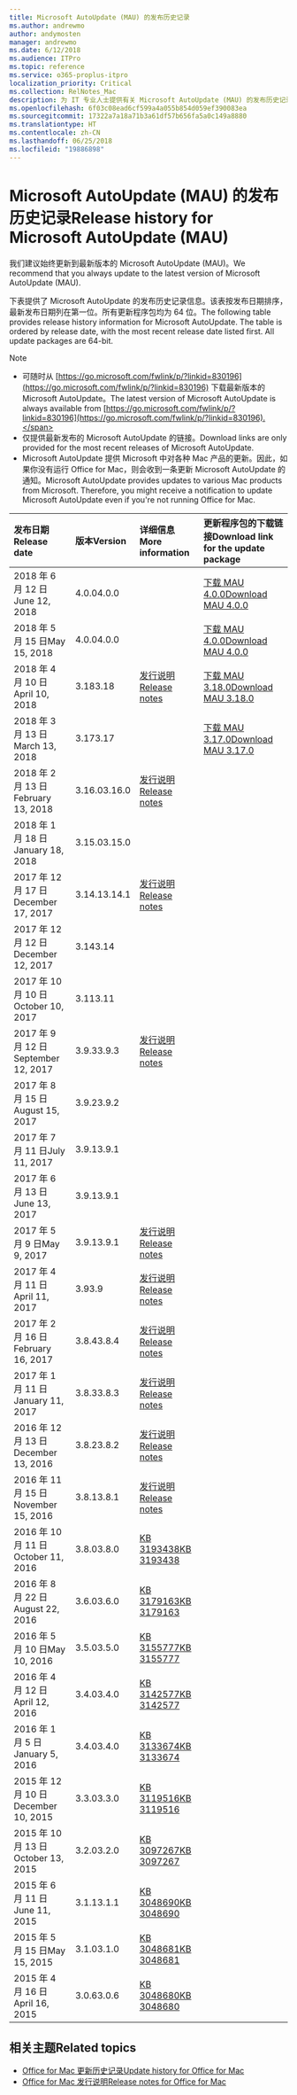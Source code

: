 ```yaml
---
title: Microsoft AutoUpdate (MAU) 的发布历史记录
ms.author: andrewmo
author: andymosten
manager: andrewmo
ms.date: 6/12/2018
ms.audience: ITPro
ms.topic: reference
ms.service: o365-proplus-itpro
localization_priority: Critical
ms.collection: RelNotes_Mac
description: 为 IT 专业人士提供有关 Microsoft AutoUpdate (MAU) 的发布历史记录
ms.openlocfilehash: 6f03c08ead6cf599a4a055b854d059ef390083ea
ms.sourcegitcommit: 17322a7a18a71b3a61df57b656fa5a0c149a8880
ms.translationtype: HT
ms.contentlocale: zh-CN
ms.lasthandoff: 06/25/2018
ms.locfileid: "19886898"
---
```

# <a name="release-history-for-microsoft-autoupdate-mau"></a><span data-ttu-id="4b157-103">Microsoft AutoUpdate (MAU) 的发布历史记录</span><span class="sxs-lookup"><span data-stu-id="4b157-103">Release history for Microsoft AutoUpdate (MAU)</span></span>
 
<span data-ttu-id="4b157-104">我们建议始终更新到最新版本的 Microsoft AutoUpdate (MAU)。</span><span class="sxs-lookup"><span data-stu-id="4b157-104">We recommend that you always update to the latest version of Microsoft AutoUpdate (MAU).</span></span>

<span data-ttu-id="4b157-p101">下表提供了 Microsoft AutoUpdate 的发布历史记录信息。该表按发布日期排序，最新发布日期列在第一位。所有更新程序包均为 64 位。</span><span class="sxs-lookup"><span data-stu-id="4b157-p101">The following table provides release history information for Microsoft AutoUpdate. The table is ordered by release date, with the most recent release date listed first. All update packages are 64-bit.</span></span>

> [!NOTE]
> - <span data-ttu-id="4b157-108">可随时从 [https://go.microsoft.com/fwlink/p/?linkid=830196](https://go.microsoft.com/fwlink/p/?linkid=830196) 下载最新版本的 Microsoft AutoUpdate。</span><span class="sxs-lookup"><span data-stu-id="4b157-108">The latest version of Microsoft AutoUpdate is always available from [https://go.microsoft.com/fwlink/p/?linkid=830196](https://go.microsoft.com/fwlink/p/?linkid=830196).</span></span>
> - <span data-ttu-id="4b157-109">仅提供最新发布的 Microsoft AutoUpdate 的链接。</span><span class="sxs-lookup"><span data-stu-id="4b157-109">Download links are only provided for the most recent releases of Microsoft AutoUpdate.</span></span>
> - <span data-ttu-id="4b157-p102">Microsoft AutoUpdate 提供 Microsoft 中对各种 Mac 产品的更新。因此，如果你没有运行 Office for Mac，则会收到一条更新 Microsoft AutoUpdate 的通知。</span><span class="sxs-lookup"><span data-stu-id="4b157-p102">Microsoft AutoUpdate provides updates to various Mac products from Microsoft. Therefore, you might receive a notification to update Microsoft AutoUpdate even if you're not running Office for Mac.</span></span>
  
|<span data-ttu-id="4b157-112">**发布日期**</span><span class="sxs-lookup"><span data-stu-id="4b157-112">**Release date**</span></span>|<span data-ttu-id="4b157-113">**版本**</span><span class="sxs-lookup"><span data-stu-id="4b157-113">**Version**</span></span>|<span data-ttu-id="4b157-114">**详细信息**</span><span class="sxs-lookup"><span data-stu-id="4b157-114">**More information**</span></span>|<span data-ttu-id="4b157-115">**更新程序包的下载链接**</span><span class="sxs-lookup"><span data-stu-id="4b157-115">**Download link for the update package**</span></span>|
|:-----|:-----|:-----|:-----|
|<span data-ttu-id="4b157-116">2018 年 6 月 12 日</span><span class="sxs-lookup"><span data-stu-id="4b157-116">June 12, 2018</span></span>  <br/> |<span data-ttu-id="4b157-117">4.0.0</span><span class="sxs-lookup"><span data-stu-id="4b157-117">4.0.0</span></span>  <br/> ||[<span data-ttu-id="4b157-118">下载 MAU 4.0.0</span><span class="sxs-lookup"><span data-stu-id="4b157-118">Download MAU 4.0.0</span></span>](https://officecdn.microsoft.com/pr/C1297A47-86C4-4C1F-97FA-950631F94777/OfficeMac/Microsoft_AutoUpdate_4.0.18061000_Updater.pkg) <br/> |
|<span data-ttu-id="4b157-119">2018 年 5 月 15 日</span><span class="sxs-lookup"><span data-stu-id="4b157-119">May 15, 2018</span></span>  <br/> |<span data-ttu-id="4b157-120">4.0.0</span><span class="sxs-lookup"><span data-stu-id="4b157-120">4.0.0</span></span>  <br/> ||[<span data-ttu-id="4b157-121">下载 MAU 4.0.0</span><span class="sxs-lookup"><span data-stu-id="4b157-121">Download MAU 4.0.0</span></span>](https://officecdn.microsoft.com/pr/C1297A47-86C4-4C1F-97FA-950631F94777/OfficeMac/Microsoft_AutoUpdate_4.0.18051301_Updater.pkg) <br/> |
|<span data-ttu-id="4b157-122">2018 年 4 月 10 日</span><span class="sxs-lookup"><span data-stu-id="4b157-122">April 10, 2018</span></span>  <br/> |<span data-ttu-id="4b157-123">3.18</span><span class="sxs-lookup"><span data-stu-id="4b157-123">3.18</span></span>  <br/> |[<span data-ttu-id="4b157-124">发行说明</span><span class="sxs-lookup"><span data-stu-id="4b157-124">Release notes</span></span>](release-notes-office-for-mac.md#april-2018-release) <br/> |[<span data-ttu-id="4b157-125">下载 MAU 3.18.0</span><span class="sxs-lookup"><span data-stu-id="4b157-125">Download MAU 3.18.0</span></span>](https://officecdn.microsoft.com/pr/C1297A47-86C4-4C1F-97FA-950631F94777/OfficeMac/Microsoft_AutoUpdate_3.18.18041000_Updater.pkg) <br/> |
|<span data-ttu-id="4b157-126">2018 年 3 月 13 日</span><span class="sxs-lookup"><span data-stu-id="4b157-126">March 13, 2018</span></span>  <br/> |<span data-ttu-id="4b157-127">3.17</span><span class="sxs-lookup"><span data-stu-id="4b157-127">3.17</span></span>  <br/> ||[<span data-ttu-id="4b157-128">下载 MAU 3.17.0</span><span class="sxs-lookup"><span data-stu-id="4b157-128">Download MAU 3.17.0</span></span>](https://officecdn.microsoft.com/pr/C1297A47-86C4-4C1F-97FA-950631F94777/OfficeMac/Microsoft_AutoUpdate_3.17.18031100_Updater.pkg) <br/> |
|<span data-ttu-id="4b157-129">2018 年 2 月 13 日</span><span class="sxs-lookup"><span data-stu-id="4b157-129">February 13, 2018</span></span>  <br/> |<span data-ttu-id="4b157-130">3.16.0</span><span class="sxs-lookup"><span data-stu-id="4b157-130">3.16.0</span></span>  <br/> |[<span data-ttu-id="4b157-131">发行说明</span><span class="sxs-lookup"><span data-stu-id="4b157-131">Release notes</span></span>](release-notes-office-for-mac.md#february-2018-release) <br/> | <br/> |
|<span data-ttu-id="4b157-132">2018 年 1 月 18 日</span><span class="sxs-lookup"><span data-stu-id="4b157-132">January 18, 2018</span></span>  <br/> |<span data-ttu-id="4b157-133">3.15.0</span><span class="sxs-lookup"><span data-stu-id="4b157-133">3.15.0</span></span>  <br/> |<br/> |
|<span data-ttu-id="4b157-134">2017 年 12 月 17 日</span><span class="sxs-lookup"><span data-stu-id="4b157-134">December 17, 2017</span></span>  <br/> |<span data-ttu-id="4b157-135">3.14.1</span><span class="sxs-lookup"><span data-stu-id="4b157-135">3.14.1</span></span>  <br/> |[<span data-ttu-id="4b157-136">发行说明</span><span class="sxs-lookup"><span data-stu-id="4b157-136">Release notes</span></span>](release-notes-office-for-mac.md#december-2017-release) <br/> | <br/> |
|<span data-ttu-id="4b157-137">2017 年 12 月 12 日</span><span class="sxs-lookup"><span data-stu-id="4b157-137">December 12, 2017</span></span>  <br/> |<span data-ttu-id="4b157-138">3.14</span><span class="sxs-lookup"><span data-stu-id="4b157-138">3.14</span></span>  <br/> ||  <br/> |
|<span data-ttu-id="4b157-139">2017 年 10 月 10 日</span><span class="sxs-lookup"><span data-stu-id="4b157-139">October 10, 2017</span></span>  <br/> |<span data-ttu-id="4b157-140">3.11</span><span class="sxs-lookup"><span data-stu-id="4b157-140">3.11</span></span>  <br/> ||<br/> |
|<span data-ttu-id="4b157-141">2017 年 9 月 12 日</span><span class="sxs-lookup"><span data-stu-id="4b157-141">September 12, 2017</span></span>  <br/> |<span data-ttu-id="4b157-142">3.9.3</span><span class="sxs-lookup"><span data-stu-id="4b157-142">3.9.3</span></span>  <br/> |[<span data-ttu-id="4b157-143">发行说明</span><span class="sxs-lookup"><span data-stu-id="4b157-143">Release notes</span></span>](release-notes-office-for-mac.md#september-2017-release) <br/> |<br/> |
|<span data-ttu-id="4b157-144">2017 年 8 月 15 日</span><span class="sxs-lookup"><span data-stu-id="4b157-144">August 15, 2017</span></span>  <br/> |<span data-ttu-id="4b157-145">3.9.2</span><span class="sxs-lookup"><span data-stu-id="4b157-145">3.9.2</span></span>  <br/> || <br/> |
|<span data-ttu-id="4b157-146">2017 年 7 月 11 日</span><span class="sxs-lookup"><span data-stu-id="4b157-146">July 11, 2017</span></span>  <br/> |<span data-ttu-id="4b157-147">3.9.1</span><span class="sxs-lookup"><span data-stu-id="4b157-147">3.9.1</span></span>  <br/> || <br/> |
|<span data-ttu-id="4b157-148">2017 年 6 月 13 日</span><span class="sxs-lookup"><span data-stu-id="4b157-148">June 13, 2017</span></span>  <br/> |<span data-ttu-id="4b157-149">3.9.1</span><span class="sxs-lookup"><span data-stu-id="4b157-149">3.9.1</span></span>  <br/> || <br/> |
|<span data-ttu-id="4b157-150">2017 年 5 月 9 日</span><span class="sxs-lookup"><span data-stu-id="4b157-150">May 9, 2017</span></span>  <br/> |<span data-ttu-id="4b157-151">3.9.1</span><span class="sxs-lookup"><span data-stu-id="4b157-151">3.9.1</span></span>  <br/> |[<span data-ttu-id="4b157-152">发行说明</span><span class="sxs-lookup"><span data-stu-id="4b157-152">Release notes</span></span>](release-notes-office-for-mac.md#may-2017-release) <br/> | <br/> |
|<span data-ttu-id="4b157-153">2017 年 4 月 11 日</span><span class="sxs-lookup"><span data-stu-id="4b157-153">April 11, 2017</span></span>  <br/> |<span data-ttu-id="4b157-154">3.9</span><span class="sxs-lookup"><span data-stu-id="4b157-154">3.9</span></span>  <br/> |[<span data-ttu-id="4b157-155">发行说明</span><span class="sxs-lookup"><span data-stu-id="4b157-155">Release notes</span></span>](release-notes-office-for-mac.md#april-2017-release) <br/> |  <br/> |
|<span data-ttu-id="4b157-156">2017 年 2 月 16 日</span><span class="sxs-lookup"><span data-stu-id="4b157-156">February 16, 2017</span></span>  <br/> |<span data-ttu-id="4b157-157">3.8.4</span><span class="sxs-lookup"><span data-stu-id="4b157-157">3.8.4</span></span>  <br/> |[<span data-ttu-id="4b157-158">发行说明</span><span class="sxs-lookup"><span data-stu-id="4b157-158">Release notes</span></span>](release-notes-office-for-mac.md#february-2017-release) <br/> | <br/> |
|<span data-ttu-id="4b157-159">2017 年 1 月 11 日</span><span class="sxs-lookup"><span data-stu-id="4b157-159">January 11, 2017</span></span>  <br/> |<span data-ttu-id="4b157-160">3.8.3</span><span class="sxs-lookup"><span data-stu-id="4b157-160">3.8.3</span></span>  <br/> |[<span data-ttu-id="4b157-161">发行说明</span><span class="sxs-lookup"><span data-stu-id="4b157-161">Release notes</span></span>](release-notes-office-for-mac.md#january-2017-release) <br/> | <br/> |
|<span data-ttu-id="4b157-162">2016 年 12 月 13 日</span><span class="sxs-lookup"><span data-stu-id="4b157-162">December 13, 2016</span></span>  <br/> |<span data-ttu-id="4b157-163">3.8.2</span><span class="sxs-lookup"><span data-stu-id="4b157-163">3.8.2</span></span>  <br/> |[<span data-ttu-id="4b157-164">发行说明</span><span class="sxs-lookup"><span data-stu-id="4b157-164">Release notes</span></span>](release-notes-office-for-mac.md#december-2016-release) <br/> | <br/> |
|<span data-ttu-id="4b157-165">2016 年 11 月 15 日</span><span class="sxs-lookup"><span data-stu-id="4b157-165">November 15, 2016</span></span>  <br/> |<span data-ttu-id="4b157-166">3.8.1</span><span class="sxs-lookup"><span data-stu-id="4b157-166">3.8.1</span></span>  <br/> |[<span data-ttu-id="4b157-167">发行说明</span><span class="sxs-lookup"><span data-stu-id="4b157-167">Release notes</span></span>](release-notes-office-for-mac.md#november-2016-release) <br/> | <br/> |
|<span data-ttu-id="4b157-168">2016 年 10 月 11 日</span><span class="sxs-lookup"><span data-stu-id="4b157-168">October 11, 2016</span></span>  <br/> |<span data-ttu-id="4b157-169">3.8.0</span><span class="sxs-lookup"><span data-stu-id="4b157-169">3.8.0</span></span>  <br/> |[<span data-ttu-id="4b157-170">KB 3193438</span><span class="sxs-lookup"><span data-stu-id="4b157-170">KB 3193438</span></span>](https://support.microsoft.com/kb/3193438) <br/> | <br/> |
|<span data-ttu-id="4b157-171">2016 年 8 月 22 日</span><span class="sxs-lookup"><span data-stu-id="4b157-171">August 22, 2016</span></span>  <br/> |<span data-ttu-id="4b157-172">3.6.0</span><span class="sxs-lookup"><span data-stu-id="4b157-172">3.6.0</span></span>  <br/> |[<span data-ttu-id="4b157-173">KB 3179163</span><span class="sxs-lookup"><span data-stu-id="4b157-173">KB 3179163</span></span>](https://support.microsoft.com/kb/3179163) <br/> | <br/> |
|<span data-ttu-id="4b157-174">2016 年 5 月 10 日</span><span class="sxs-lookup"><span data-stu-id="4b157-174">May 10, 2016</span></span>  <br/> |<span data-ttu-id="4b157-175">3.5.0</span><span class="sxs-lookup"><span data-stu-id="4b157-175">3.5.0</span></span>  <br/> |[<span data-ttu-id="4b157-176">KB 3155777</span><span class="sxs-lookup"><span data-stu-id="4b157-176">KB 3155777</span></span>](https://support.microsoft.com/kb/3155777) <br/> | <br/> |
|<span data-ttu-id="4b157-177">2016 年 4 月 12 日</span><span class="sxs-lookup"><span data-stu-id="4b157-177">April 12, 2016</span></span>  <br/> |<span data-ttu-id="4b157-178">3.4.0</span><span class="sxs-lookup"><span data-stu-id="4b157-178">3.4.0</span></span>  <br/> |[<span data-ttu-id="4b157-179">KB 3142577</span><span class="sxs-lookup"><span data-stu-id="4b157-179">KB 3142577</span></span>](https://support.microsoft.com/kb/3142577) <br/> | <br/> |
|<span data-ttu-id="4b157-180">2016 年 1 月 5 日</span><span class="sxs-lookup"><span data-stu-id="4b157-180">January 5, 2016</span></span>  <br/> |<span data-ttu-id="4b157-181">3.4.0</span><span class="sxs-lookup"><span data-stu-id="4b157-181">3.4.0</span></span>  <br/> |[<span data-ttu-id="4b157-182">KB 3133674</span><span class="sxs-lookup"><span data-stu-id="4b157-182">KB 3133674</span></span>](https://support.microsoft.com/kb/3133674) <br/> | <br/> |
|<span data-ttu-id="4b157-183">2015 年 12 月 10 日</span><span class="sxs-lookup"><span data-stu-id="4b157-183">December 10, 2015</span></span>  <br/> |<span data-ttu-id="4b157-184">3.3.0</span><span class="sxs-lookup"><span data-stu-id="4b157-184">3.3.0</span></span>  <br/> |[<span data-ttu-id="4b157-185">KB 3119516</span><span class="sxs-lookup"><span data-stu-id="4b157-185">KB 3119516</span></span>](https://support.microsoft.com/kb/3119516) <br/> | <br/> |
|<span data-ttu-id="4b157-186">2015 年 10 月 13 日</span><span class="sxs-lookup"><span data-stu-id="4b157-186">October 13, 2015</span></span>  <br/> |<span data-ttu-id="4b157-187">3.2.0</span><span class="sxs-lookup"><span data-stu-id="4b157-187">3.2.0</span></span>  <br/> |[<span data-ttu-id="4b157-188">KB 3097267</span><span class="sxs-lookup"><span data-stu-id="4b157-188">KB 3097267</span></span>](https://support.microsoft.com/kb/3097267) <br/> | <br/> |
|<span data-ttu-id="4b157-189">2015 年 6 月 11 日</span><span class="sxs-lookup"><span data-stu-id="4b157-189">June 11, 2015</span></span>  <br/> |<span data-ttu-id="4b157-190">3.1.1</span><span class="sxs-lookup"><span data-stu-id="4b157-190">3.1.1</span></span>  <br/> |[<span data-ttu-id="4b157-191">KB 3048690</span><span class="sxs-lookup"><span data-stu-id="4b157-191">KB 3048690</span></span>](https://support.microsoft.com/kb/3048690) <br/> | <br/> |
|<span data-ttu-id="4b157-192">2015 年 5 月 15 日</span><span class="sxs-lookup"><span data-stu-id="4b157-192">May 15, 2015</span></span>  <br/> |<span data-ttu-id="4b157-193">3.1.0</span><span class="sxs-lookup"><span data-stu-id="4b157-193">3.1.0</span></span>  <br/> |[<span data-ttu-id="4b157-194">KB 3048681</span><span class="sxs-lookup"><span data-stu-id="4b157-194">KB 3048681</span></span>](https://support.microsoft.com/kb/3048681) <br/> | <br/> |
|<span data-ttu-id="4b157-195">2015 年 4 月 16 日</span><span class="sxs-lookup"><span data-stu-id="4b157-195">April 16, 2015</span></span>  <br/> |<span data-ttu-id="4b157-196">3.0.6</span><span class="sxs-lookup"><span data-stu-id="4b157-196">3.0.6</span></span>  <br/> |[<span data-ttu-id="4b157-197">KB 3048680</span><span class="sxs-lookup"><span data-stu-id="4b157-197">KB 3048680</span></span>](https://support.microsoft.com/kb/3048680) <br/> | <br/> |

## <a name="related-topics"></a><span data-ttu-id="4b157-198">相关主题</span><span class="sxs-lookup"><span data-stu-id="4b157-198">Related topics</span></span>

- [<span data-ttu-id="4b157-199">Office for Mac 更新历史记录</span><span class="sxs-lookup"><span data-stu-id="4b157-199">Update history for Office for Mac</span></span>](update-history-office-for-mac.md)
- [<span data-ttu-id="4b157-200">Office for Mac 发行说明</span><span class="sxs-lookup"><span data-stu-id="4b157-200">Release notes for Office for Mac</span></span>](release-notes-office-for-mac.md) 